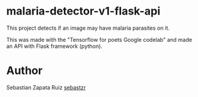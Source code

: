 # malaria-detector-v1-flask-api

This project detects if an image may have malaria parasites on it.

This was made with the "Tensorflow for poets Google codelab" and made an API with Flask framework (python).

# Author

Sebastian Zapata Ruiz [sebastzr](https://github.com/sebastzr)
